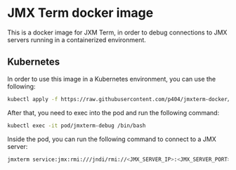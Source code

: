 # JMX Term docker image
This is a docker image for JXM Term, in order to debug connections to JMX servers running in a containerized environment.

## Kubernetes
In order to use this image in a Kubernetes environment, you can use the following:
```bash
kubectl apply -f https://raw.githubusercontent.com/p404/jmxterm-docker/main/pod.yaml
````

After that, you need to exec into the pod and run the following command:
```bash
kubectl exec -it pod/jmxterm-debug /bin/bash
```

Inside the pod, you can run the following command to connect to a JMX server:
```bash
jmxterm service:jmx:rmi:///jndi/rmi://<JMX_SERVER_IP>:<JMX_SERVER_PORT>/jmxrmi
```


